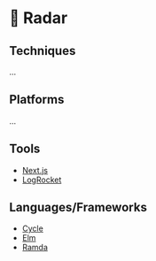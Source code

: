 # 📡  Radar

## Techniques

...

## Platforms

...

## Tools

* [Next.js](https://github.com/zeit/next.js/wiki/Redux-example)
* [LogRocket](https://logrocket.com/)

## Languages/Frameworks

* [Cycle](https://github.com/cyclejs-community/create-cycle-app)
* [Elm](http://elm-lang.org/)
* [Ramda](http://fr.umio.us/why-ramda/)
